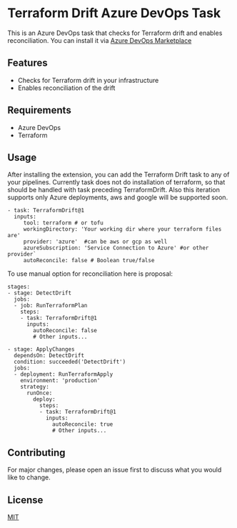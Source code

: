 # Terraform Drift Azure DevOps Task

This is an Azure DevOps task that checks for Terraform drift and enables reconciliation.
You can install it via [Azure DevOps Marketplace](https://marketplace.visualstudio.com/items?itemName=subzone.terraform-drift)

## Features

- Checks for Terraform drift in your infrastructure
- Enables reconciliation of the drift

## Requirements

- Azure DevOps
- Terraform

## Usage

After installing the extension, you can add the Terraform Drift task to any of your pipelines. Currently task does not do installation of terraform, so that should be handled with task preceding TerraformDrift. Also this iteration supports only Azure deployments, aws and google will be supported soon.


```task: TerraformDrift@1
- task: TerraformDrift@1
  inputs:
     tool: terraform # or tofu 
     workingDirectory: 'Your working dir where your terraform files are'
     provider: 'azure'  #can be aws or gcp as well
     azureSubscription: 'Service Connection to Azure' #or other provider`
     autoReconcile: false # Boolean true/false
```


To use manual option for reconciliation here is proposal:

```
stages:
- stage: DetectDrift
  jobs:
  - job: RunTerraformPlan
    steps:
    - task: TerraformDrift@1
      inputs:
        autoReconcile: false
        # Other inputs...

- stage: ApplyChanges
  dependsOn: DetectDrift
  condition: succeeded('DetectDrift')
  jobs:
  - deployment: RunTerraformApply
    environment: 'production'
    strategy:
      runOnce:
        deploy:
          steps:
          - task: TerraformDrift@1
            inputs:
              autoReconcile: true
              # Other inputs...
```


## Contributing

For major changes, please open an issue first to discuss what you would like to change.

## License

[MIT](https://choosealicense.com/licenses/mit/)